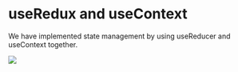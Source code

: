 # useRedux and useContext 

We have implemented state management by using useReducer and useContext together.

![](https://i.ibb.co/fYrPCLB/indir-1.png)
